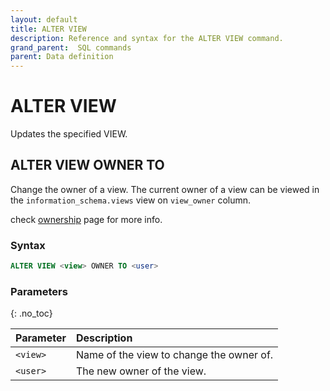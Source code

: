 ```yaml
---
layout: default
title: ALTER VIEW
description: Reference and syntax for the ALTER VIEW command.
grand_parent:  SQL commands
parent: Data definition
---
```


# ALTER VIEW

Updates the specified VIEW.

## ALTER VIEW OWNER TO

Change the owner of a view. The current owner of a view can be viewed in the `information_schema.views` view on `view_owner` column.

check [ownership](../../../Guides/security/ownership.md) page for more info.

### Syntax

```sql
ALTER VIEW <view> OWNER TO <user>
```

### Parameters 
{: .no_toc}

| Parameter | Description |
| :--- | :--- |
| `<view>` | Name of the view to change the owner of. |
| `<user>` | The new owner of the view. |